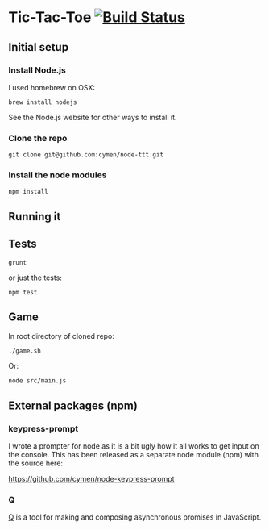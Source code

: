 # Tic-Tac-Toe [![Build Status](https://travis-ci.org/cymen/node-ttt.png?branch=master)](https://travis-ci.org/cymen/node-ttt)

## Initial setup

### Install Node.js

I used homebrew on OSX:

    brew install nodejs

See the Node.js website for other ways to install it.

### Clone the repo

    git clone git@github.com:cymen/node-ttt.git

### Install the node modules

    npm install

## Running it

## Tests

    grunt

or just the tests:

    npm test

## Game

In root directory of cloned repo:

    ./game.sh

Or:

    node src/main.js

## External packages (npm)

### keypress-prompt

I wrote a prompter for node as it is a bit ugly how it all works to get input
on the console. This has been released as a separate node module (npm) with
the source here:

https://github.com/cymen/node-keypress-prompt

### Q

[Q](https://github.com/kriskowal/q/tree/v1) is a tool for making and composing asynchronous promises in JavaScript.

